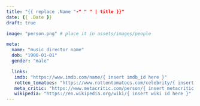 ```yaml
---
title: "{{ replace .Name "-" " " | title }}"
date: {{ .Date }}
draft: true

image: "person.png" # place it in assets/images/people

meta:
  name: "music director name"
  dob: "1900-01-01"
  gender: "male"

  links:
   imdb: "https://www.imdb.com/name/{ insert imdb_id here }"
   rotten_tomatoes: "https://www.rottentomatoes.com/celebrity/{ insert rt id here }"
   meta_critic: "https://www.metacritic.com/person/{ insert metacritic id here }"
   wikipedia: "https://en.wikipedia.org/wiki/{ insert wiki id here }"
---
```

